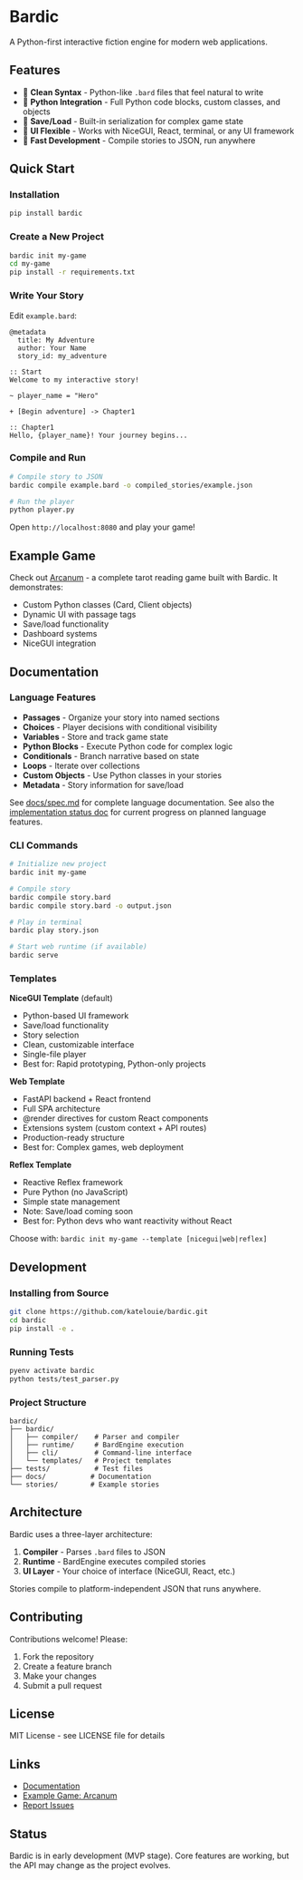 # Bardic

A Python-first interactive fiction engine for modern web applications.

## Features

- 📝 **Clean Syntax** - Python-like `.bard` files that feel natural to write
- 🐍 **Python Integration** - Full Python code blocks, custom classes, and objects
- 💾 **Save/Load** - Built-in serialization for complex game state
- 🎨 **UI Flexible** - Works with NiceGUI, React, terminal, or any UI framework
- 🚀 **Fast Development** - Compile stories to JSON, run anywhere

## Quick Start

### Installation

```bash
pip install bardic
```

### Create a New Project

```bash
bardic init my-game
cd my-game
pip install -r requirements.txt
```

### Write Your Story

Edit `example.bard`:

```bard
@metadata
  title: My Adventure
  author: Your Name
  story_id: my_adventure

:: Start
Welcome to my interactive story!

~ player_name = "Hero"

+ [Begin adventure] -> Chapter1

:: Chapter1
Hello, {player_name}! Your journey begins...
```

### Compile and Run

```bash
# Compile story to JSON
bardic compile example.bard -o compiled_stories/example.json

# Run the player
python player.py
```

Open `http://localhost:8080` and play your game!

## Example Game

Check out [Arcanum](https://github.com/katelouie/arcanum-game) - a complete tarot reading game built with Bardic. It demonstrates:

- Custom Python classes (Card, Client objects)
- Dynamic UI with passage tags
- Save/load functionality
- Dashboard systems
- NiceGUI integration

## Documentation

### Language Features

- **Passages** - Organize your story into named sections
- **Choices** - Player decisions with conditional visibility
- **Variables** - Store and track game state
- **Python Blocks** - Execute Python code for complex logic
- **Conditionals** - Branch narrative based on state
- **Loops** - Iterate over collections
- **Custom Objects** - Use Python classes in your stories
- **Metadata** - Story information for save/load

See [docs/spec.md](docs/spec.md) for complete language documentation. See also the [implementation status doc](docs/IMPLEMENTATION_STATUS.md) for current progress on planned language features.

### CLI Commands

```bash
# Initialize new project
bardic init my-game

# Compile story
bardic compile story.bard
bardic compile story.bard -o output.json

# Play in terminal
bardic play story.json

# Start web runtime (if available)
bardic serve
```

### Templates

**NiceGUI Template** (default)

- Python-based UI framework
- Save/load functionality
- Story selection
- Clean, customizable interface
- Single-file player
- Best for: Rapid prototyping, Python-only projects

**Web Template**

- FastAPI backend + React frontend
- Full SPA architecture
- @render directives for custom React components
- Extensions system (custom context + API routes)
- Production-ready structure
- Best for: Complex games, web deployment

**Reflex Template**

- Reactive Reflex framework
- Pure Python (no JavaScript)
- Simple state management
- Note: Save/load coming soon
- Best for: Python devs who want reactivity without React

Choose with: `bardic init my-game --template [nicegui|web|reflex]`

## Development

### Installing from Source

```bash
git clone https://github.com/katelouie/bardic.git
cd bardic
pip install -e .
```

### Running Tests

```bash
pyenv activate bardic
python tests/test_parser.py
```

### Project Structure

```
bardic/
├── bardic/
│   ├── compiler/    # Parser and compiler
│   ├── runtime/     # BardEngine execution
│   ├── cli/         # Command-line interface
│   └── templates/   # Project templates
├── tests/           # Test files
├── docs/           # Documentation
└── stories/        # Example stories
```

## Architecture

Bardic uses a three-layer architecture:

1. **Compiler** - Parses `.bard` files to JSON
2. **Runtime** - BardEngine executes compiled stories
3. **UI Layer** - Your choice of interface (NiceGUI, React, etc.)

Stories compile to platform-independent JSON that runs anywhere.

## Contributing

Contributions welcome! Please:

1. Fork the repository
2. Create a feature branch
3. Make your changes
4. Submit a pull request

## License

MIT License - see LICENSE file for details

## Links

- [Documentation](https://github.com/katelouie/bardic/wiki)
- [Example Game: Arcanum](https://github.com/katelouie/arcanum-game)
- [Report Issues](https://github.com/katelouie/bardic/issues)

## Status

Bardic is in early development (MVP stage). Core features are working, but the API may change as the project evolves.

